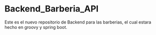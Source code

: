 # Backend_Barberia_API
Este es el nuevo repositorio de Backend para las barberias, el cual estara hecho en groovy y spring boot.

